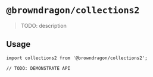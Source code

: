 # `@browndragon/collections2`

> TODO: description

## Usage

```
import collections2 from '@browndragon/collections2';

// TODO: DEMONSTRATE API
```
